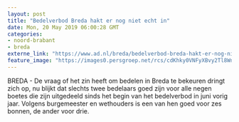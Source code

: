 ```yaml
---
layout: post
title: "Bedelverbod Breda hakt er nog niet echt in"
date: Mon, 20 May 2019 06:00:28 GMT
categories: 
- noord-brabant 
- breda 
externe_link: "https://www.ad.nl/breda/bedelverbod-breda-hakt-er-nog-niet-echt-in~aac20ba7/"
feature_image: "https://images0.persgroep.net/rcs/cdKhky0VNFyXBvy2Tl8WnXDyMHo/diocontent/123945416/_fitwidth/400/?appId=21791a8992982cd8da851550a453bd7f&quality=0.7"
---
```


BREDA - De vraag of het zin heeft om bedelen in Breda te bekeuren dringt zich op, nu blijkt dat slechts twee bedelaars goed zijn voor alle negen boetes die zijn uitgedeeld sinds het begin van het bedelverbod in juni vorig jaar. Volgens burgemeester en wethouders is een van hen goed voor zes bonnen, de ander voor drie.

